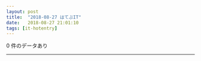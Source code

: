 ```yaml
---
layout: post
title:  "2018-08-27 はてぶIT"
date:   2018-08-27 21:01:10
tags: [it-hotentry]
---
```

0 件のデータあり

<hr>
